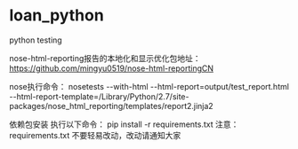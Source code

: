 # loan_python
python testing


nose-html-reporting报告的本地化和显示优化包地址：
https://github.com/mingyu0519/nose-html-reportingCN

nose执行命令：
nosetests --with-html --html-report=output/test_report.html --html-report-template=/Library/Python/2.7/site-packages/nose_html_reporting/templates/report2.jinja2

依赖包安装
执行以下命令：
pip install -r requirements.txt
注意：requirements.txt 不要轻易改动，改动请通知大家
